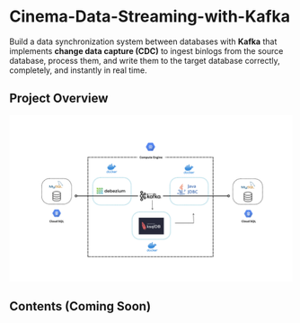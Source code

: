 # Cinema-Data-Streaming-with-Kafka

Build a data synchronization system between databases with **Kafka** that implements **change data capture (CDC)** to ingest binlogs from the source database, process them, and write them to the target database correctly, completely, and instantly in real time.

## Project Overview
![0](/images/01.png)

## Contents (Coming Soon)
